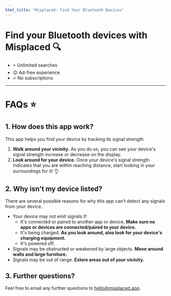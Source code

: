 ```yaml
---
html_title: "Misplaced: Find Your Bluetooth Devices"
---
```


# Find your Bluetooth devices with Misplaced 🔍

- ⚡️ Unlimited searches
- 😌 Ad-free experience
- 🔥 No subscriptions

---

# FAQs ⭐️

## 1. How does this app work?

This app helps you find your device by tracking its signal strength.

1.  **Walk around your vicinity.** As you do so, you can see your device's signal strength increase or decrease on the display.
1.  **Look around for your device.** Once your device's signal strength indicates that you are within reaching distance, start looking in your surroundings for it! 👌

## 2. Why isn't my device listed?

There are several possible reasons for why this app can't detect any signals from your device.

- Your device may not emit signals if:
  - It's connected or paired to another app or device. **Make sure no apps or devices are connected/paired to your device.**
  - It's being charged. **As you look around, also look for your device's charging equipment.**
  - It's powered off.
- Signals may be obstructed or weakened by large objects. **Move around walls and large furniture.**
- Signals may be out of range. **Exlore areas out of your vicinity.**

## 3. Further questions?

Feel free to email any further questions to hello@misplaced.app.
